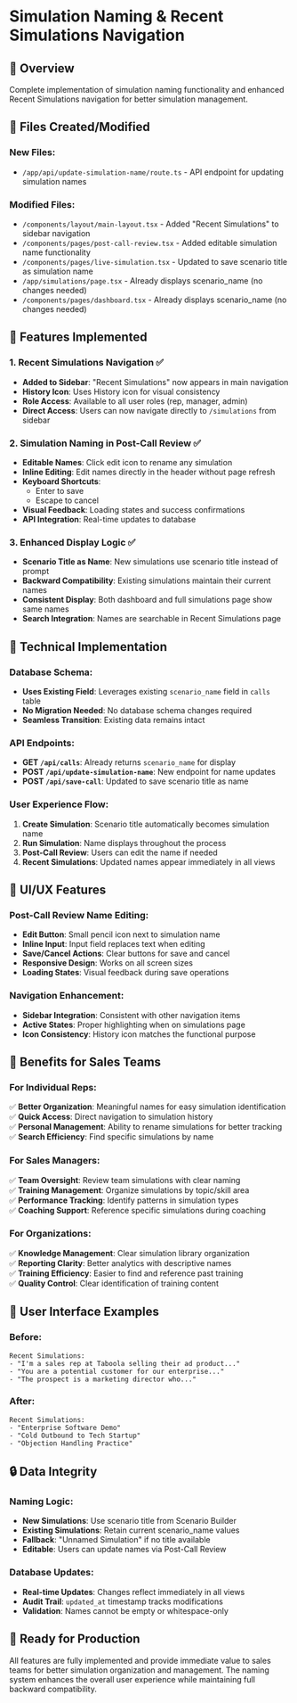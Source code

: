 # Simulation Naming & Recent Simulations Navigation

## 🎯 Overview
Complete implementation of simulation naming functionality and enhanced Recent Simulations navigation for better simulation management.

## 📁 Files Created/Modified

### New Files:
- `/app/api/update-simulation-name/route.ts` - API endpoint for updating simulation names

### Modified Files:
- `/components/layout/main-layout.tsx` - Added "Recent Simulations" to sidebar navigation
- `/components/pages/post-call-review.tsx` - Added editable simulation name functionality
- `/components/pages/live-simulation.tsx` - Updated to save scenario title as simulation name
- `/app/simulations/page.tsx` - Already displays scenario_name (no changes needed)
- `/components/pages/dashboard.tsx` - Already displays scenario_name (no changes needed)

## 🚀 Features Implemented

### 1. **Recent Simulations Navigation** ✅
- **Added to Sidebar**: "Recent Simulations" now appears in main navigation
- **History Icon**: Uses History icon for visual consistency
- **Role Access**: Available to all user roles (rep, manager, admin)
- **Direct Access**: Users can now navigate directly to `/simulations` from sidebar

### 2. **Simulation Naming in Post-Call Review** ✅
- **Editable Names**: Click edit icon to rename any simulation
- **Inline Editing**: Edit names directly in the header without page refresh
- **Keyboard Shortcuts**: 
  - Enter to save
  - Escape to cancel
- **Visual Feedback**: Loading states and success confirmations
- **API Integration**: Real-time updates to database

### 3. **Enhanced Display Logic** ✅
- **Scenario Title as Name**: New simulations use scenario title instead of prompt
- **Backward Compatibility**: Existing simulations maintain their current names
- **Consistent Display**: Both dashboard and full simulations page show same names
- **Search Integration**: Names are searchable in Recent Simulations page

## 🔧 Technical Implementation

### Database Schema:
- **Uses Existing Field**: Leverages existing `scenario_name` field in `calls` table
- **No Migration Needed**: No database schema changes required
- **Seamless Transition**: Existing data remains intact

### API Endpoints:
- **GET `/api/calls`**: Already returns `scenario_name` for display
- **POST `/api/update-simulation-name`**: New endpoint for name updates
- **POST `/api/save-call`**: Updated to save scenario title as name

### User Experience Flow:
1. **Create Simulation**: Scenario title automatically becomes simulation name
2. **Run Simulation**: Name displays throughout the process
3. **Post-Call Review**: Users can edit the name if needed
4. **Recent Simulations**: Updated names appear immediately in all views

## 📱 UI/UX Features

### Post-Call Review Name Editing:
- **Edit Button**: Small pencil icon next to simulation name
- **Inline Input**: Input field replaces text when editing
- **Save/Cancel Actions**: Clear buttons for save and cancel
- **Responsive Design**: Works on all screen sizes
- **Loading States**: Visual feedback during save operations

### Navigation Enhancement:
- **Sidebar Integration**: Consistent with other navigation items
- **Active States**: Proper highlighting when on simulations page
- **Icon Consistency**: History icon matches the functional purpose

## 💼 Benefits for Sales Teams

### **For Individual Reps:**
✅ **Better Organization**: Meaningful names for easy simulation identification  
✅ **Quick Access**: Direct navigation to simulation history  
✅ **Personal Management**: Ability to rename simulations for better tracking  
✅ **Search Efficiency**: Find specific simulations by name  

### **For Sales Managers:**
✅ **Team Oversight**: Review team simulations with clear naming  
✅ **Training Management**: Organize simulations by topic/skill area  
✅ **Performance Tracking**: Identify patterns in simulation types  
✅ **Coaching Support**: Reference specific simulations during coaching  

### **For Organizations:**
✅ **Knowledge Management**: Clear simulation library organization  
✅ **Reporting Clarity**: Better analytics with descriptive names  
✅ **Training Efficiency**: Easier to find and reference past training  
✅ **Quality Control**: Clear identification of training content  

## 🎨 User Interface Examples

### Before:
```
Recent Simulations:
- "I'm a sales rep at Taboola selling their ad product..."
- "You are a potential customer for our enterprise..."
- "The prospect is a marketing director who..."
```

### After:
```
Recent Simulations:
- "Enterprise Software Demo"
- "Cold Outbound to Tech Startup"
- "Objection Handling Practice"
```

## 🔒 Data Integrity

### **Naming Logic:**
- **New Simulations**: Use scenario title from Scenario Builder
- **Existing Simulations**: Retain current scenario_name values
- **Fallback**: "Unnamed Simulation" if no title available
- **Editable**: Users can update names via Post-Call Review

### **Database Updates:**
- **Real-time Updates**: Changes reflect immediately in all views
- **Audit Trail**: `updated_at` timestamp tracks modifications
- **Validation**: Names cannot be empty or whitespace-only

## 🎉 Ready for Production

All features are fully implemented and provide immediate value to sales teams for better simulation organization and management. The naming system enhances the overall user experience while maintaining full backward compatibility.
